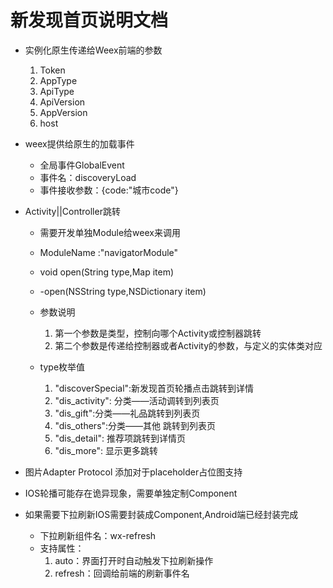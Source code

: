 # 新发现首页说明文档

* 实例化原生传递给Weex前端的参数
    1. Token
    2. AppType
    3. ApiType
    4. ApiVersion
    5. AppVersion
    6. host

* weex提供给原生的加载事件
    * 全局事件GlobalEvent
    * 事件名：discoveryLoad
    * 事件接收参数：{code:"城市code"}

* Activity||Controller跳转
    * 需要开发单独Module给weex来调用
    * ModuleName :"navigatorModule"
    *  void open(String type,Map item)
    *  -open(NSString type,NSDictionary item)
    * 参数说明
        1. 第一个参数是类型，控制向哪个Activity或控制器跳转
        2. 第二个参数是传递给控制器或者Activity的参数，与定义的实体类对应

    * type枚举值
        1. "discoverSpecial":新发现首页轮播点击跳转到详情
        2. "dis_activity": 分类——活动调转到列表页
        3. "dis_gift":分类——礼品跳转到列表页
        4. "dis_others":分类——其他 跳转到列表页
        5. "dis_detail": 推荐项跳转到详情页
        6. "dis_more": 显示更多跳转


* 图片Adapter Protocol 添加对于placeholder占位图支持
* IOS轮播可能存在诡异现象，需要单独定制Component
* 如果需要下拉刷新IOS需要封装成Component,Android端已经封装完成
    * 下拉刷新组件名：wx-refresh
    * 支持属性：
        1. auto：界面打开时自动触发下拉刷新操作
        2. refresh：回调给前端的刷新事件名
        
        
    